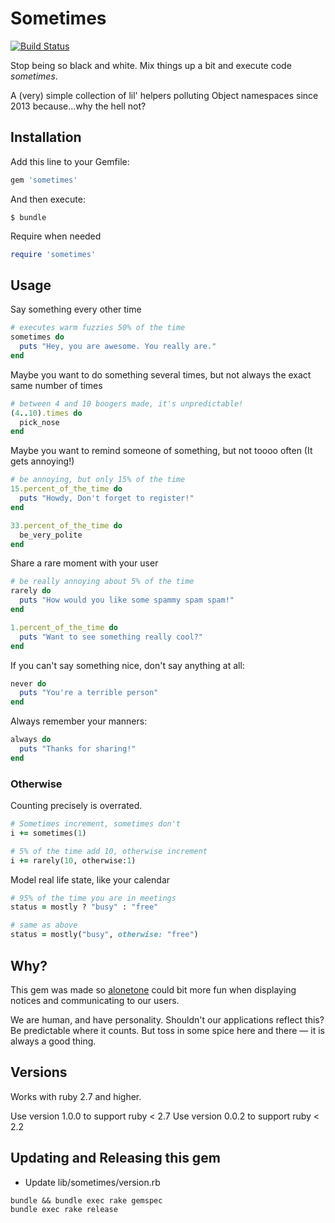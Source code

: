 # Sometimes

[![Build Status](https://github.com/sudara/sometimes/workflows/rubyCI/badge.svg
)](https://github.com/sudara/sometimes/actions)

Stop being so black and white. Mix things up a bit and execute code *sometimes*.

A (very) simple collection of lil' helpers polluting Object namespaces since 2013 because...why the hell not?

## Installation

Add this line to your Gemfile:

```ruby
gem 'sometimes'
```

And then execute:

```console
$ bundle
```

Require when needed

```ruby
require 'sometimes'
```

## Usage

Say something every other time

```ruby
# executes warm fuzzies 50% of the time
sometimes do
  puts "Hey, you are awesome. You really are."
end
```


Maybe you want to do something several times, but not always the exact same number of times

```ruby
# between 4 and 10 boogers made, it's unpredictable!
(4..10).times do
  pick_nose
end
```


Maybe you want to remind someone of something, but not toooo often (It gets annoying!)

```ruby
# be annoying, but only 15% of the time
15.percent_of_the_time do
  puts "Howdy, Don't forget to register!"
end

33.percent_of_the_time do
  be_very_polite
end
```

Share a rare moment with your user

```ruby
# be really annoying about 5% of the time
rarely do
  puts "How would you like some spammy spam spam!"
end

1.percent_of_the_time do
  puts "Want to see something really cool?"
end
```

If you can't say something nice, don't say anything at all:

```ruby
never do
  puts "You're a terrible person"
end
```

Always remember your manners:

```ruby
always do
  puts "Thanks for sharing!"
end
```

### Otherwise

Counting precisely is overrated.

```ruby
# Sometimes increment, sometimes don't
i += sometimes(1)

# 5% of the time add 10, otherwise increment
i += rarely(10, otherwise:1)
```

Model real life state, like your calendar
```ruby
# 95% of the time you are in meetings
status = mostly ? "busy" : "free"

# same as above
status = mostly("busy", otherwise: "free")

```

## Why?

This gem was made so [alonetone](http://github.com/sudara/alonetone) could bit more fun when displaying notices and communicating to our users.

We are human, and have personality. Shouldn't our applications reflect this? Be predictable where it counts. But toss in some spice here and there — it is always a good thing.


## Versions

Works with ruby 2.7 and higher.

Use version 1.0.0 to support ruby < 2.7
Use version 0.0.2 to support ruby < 2.2

## Updating and Releasing this gem

* Update lib/sometimes/version.rb

```
bundle && bundle exec rake gemspec
bundle exec rake release
```
